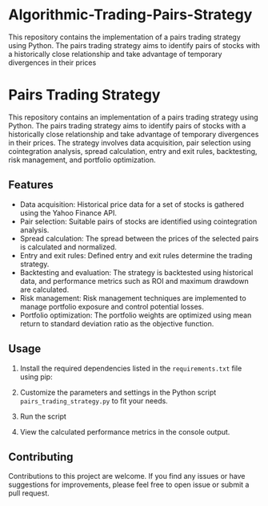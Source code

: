 # Algorithmic-Trading-Pairs-Strategy
This repository contains the implementation of a pairs trading strategy using Python. The pairs trading strategy aims to identify pairs of stocks with a historically close relationship and take advantage of temporary divergences in their prices

# Pairs Trading Strategy

This repository contains an implementation of a pairs trading strategy using Python. The pairs trading strategy aims to identify pairs of stocks with a historically close relationship and take advantage of temporary divergences in their prices. The strategy involves data acquisition, pair selection using cointegration analysis, spread calculation, entry and exit rules, backtesting, risk management, and portfolio optimization.

## Features

- Data acquisition: Historical price data for a set of stocks is gathered using the Yahoo Finance API.
- Pair selection: Suitable pairs of stocks are identified using cointegration analysis.
- Spread calculation: The spread between the prices of the selected pairs is calculated and normalized.
- Entry and exit rules: Defined entry and exit rules determine the trading strategy.
- Backtesting and evaluation: The strategy is backtested using historical data, and performance metrics such as ROI and maximum drawdown are calculated.
- Risk management: Risk management techniques are implemented to manage portfolio exposure and control potential losses.
- Portfolio optimization: The portfolio weights are optimized using mean return to standard deviation ratio as the objective function.

## Usage

1. Install the required dependencies listed in the `requirements.txt` file using pip:

2. Customize the parameters and settings in the Python script `pairs_trading_strategy.py` to fit your needs.

3. Run the script

4. View the calculated performance metrics in the console output.

## Contributing

Contributions to this project are welcome. If you find any issues or have suggestions for improvements, please feel free to open issue or submit a pull request.




